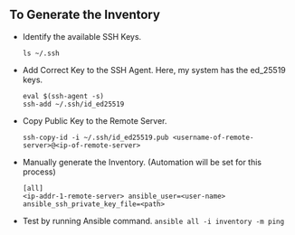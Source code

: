 ## To Generate the Inventory

* Identify the available SSH Keys. 

	`ls ~/.ssh`

* Add Correct Key to the SSH Agent. Here, my system has the ed_25519 keys.
	```
	eval $(ssh-agent -s)
	ssh-add ~/.ssh/id_ed25519
	```

* Copy Public Key to the Remote Server.

	`ssh-copy-id -i ~/.ssh/id_ed25519.pub <username-of-remote-server>@<ip-of-remote-server>`

* Manually generate the Inventory. (Automation will be set for this process)

	```
	[all]
	<ip-addr-1-remote-server> ansible_user=<user-name> ansible_ssh_private_key_file=<path>
	```
* Test by running Ansible command.
	`ansible all -i inventory -m ping`
